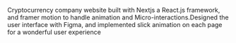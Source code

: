  Cryptocurrency company website built with Nextjs a React.js framework, and framer motion to handle animation and
Micro-interactions.Designed the user interface with Figma, and implemented slick animation on each page for a wonderful user
experience
